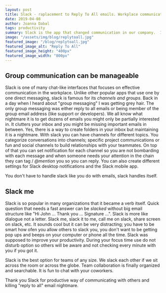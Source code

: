 ```yaml
---
layout: post
title: Slack - raplacement to Reply To All emails. Workplace communication
date: 2019-04-08
author: Joanna Dabal
tags: productivity
summary: Slack is the app that changed communication in our company.  It improved communication in our workplace and replaced not efficient group emails
image: "/assets/img/blog/replytoall.jpg"
featured_image: "/blog/replytoall.jpg"
featured_image_alt: "Reply To All"
featured_image_height: "400px"
featured_image_width: "800px"
---
```


## Group communication can be manageable

Slack is one of many chat-like interfaces that focuses on effective communication in the workplace. Unlike other popular apps that use one by one direct messaging, slack is famous for its *channels and groups*. Back in a day when I heard about "group messaging" I was getting grey hair. The only group messaging was either reply to all emails or being member of the group email address (like support or developers). We all know what nightmare it is to get dozens of emails you might only be partially interested in. It clutters your inbox and you might be missing important emails in between. Yes, there is a way to create folders in your inbox but maintaining  it is a nightmare. With slack you can have channels for different topics. You categorize conversations into channels; specific project communications or fun and social channels to build relationships with your teammates. On top of that you can set notification for each channel so you are not bombarding with each message and when someone needs your attention in the chain they can tag / *@mention* you so you can reply. You can also create different settings for Slack desktop notifications and the Slack mobile app.

You don't have to handle slack like you do with emails, slack handles itself.

## Slack me

Slack is so popular in many organizations that it became a verb itself. Quick question that needs a fast answer can be *slacked*  without big email structure like "Hi John ... Thank you ... Signature ...". Slack is more like dialogue not a letter. Slack me, slack it to me,  call me on slack, share screen on slack, etc. It sounds cool but it can be very distracting; you have to be smart how ofen you allow others to slack you, you don't want to be getting pop ups and beeps on your computer or phone all the time. Slack was supposed to improve your productivity. During your focus time use do not disturb option so others will be aware and not checking every minute with you if you got it. 
 
Slack is the best option for teams of any size. We slack each other if we sit across the room or across the globe. Team collaboration is finally organized and searchable. It is fun to chat with your coworkers. 

Thank you Slack for productive way of communicating with others and killing "reply to all" email nightmare.
